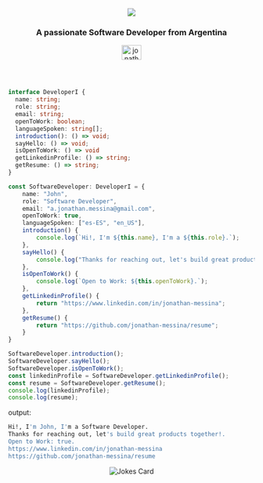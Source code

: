 






<h1 align="center"><a align="center">
  <img align="center" src="https://readme-typing-svg.herokuapp.com?color=F9FFFF&center=true&height=100&lines=Hello+there!+%F0%9F%98%84+I'm+John!" />
</a></h1>

<h3 align="center" >A passionate Software Developer from Argentina</h3><a href="https://linkedin.com/in/jonathan-messina" target="_blank">
<p align="center" >  
  <img src="https://raw.githubusercontent.com/rahuldkjain/github-profile-readme-generator/master/src/images/icons/Social/linked-in-alt.svg" alt="jonathan-messina" height="30" width="40" /></a>
</p>
<br/>



```typescript

interface DeveloperI {
  name: string;
  role: string;
  email: string;
  openToWork: boolean; 
  languageSpoken: string[];
  introduction(): () => void;
  sayHello: () => void;
  isOpenToWork: () => void
  getLinkedinProfile: () => string;
  getResume: () => string;
}

const SoftwareDeveloper: DeveloperI = {
    name: "John",
    role: "Software Developer",
    email: "a.jonathan.messina@gmail.com",
    openToWork: true,
    languageSpoken: ["es-ES", "en_US"],
    introduction() {
        console.log(`Hi!, I'm ${this.name}, I'm a ${this.role}.`);
    },
    sayHello() {
        console.log("Thanks for reaching out, let's build great products together!.");
    },
    isOpenToWork() {
        console.log(`Open to Work: ${this.openToWork}.`);
    },
    getLinkedinProfile() {
        return "https://www.linkedin.com/in/jonathan-messina";
    },
    getResume() {
        return "https://github.com/jonathan-messina/resume";
    }
}

SoftwareDeveloper.introduction();
SoftwareDeveloper.sayHello();
SoftwareDeveloper.isOpenToWork();
const linkedinProfile = SoftwareDeveloper.getLinkedinProfile();
const resume = SoftwareDeveloper.getResume();
console.log(linkedinProfile);
console.log(resume);
```

output:
```bash
Hi!, I'm John, I'm a Software Developer.
Thanks for reaching out, let's build great products together!.
Open to Work: true.
https://www.linkedin.com/in/jonathan-messina
https://github.com/jonathan-messina/resume
```

<!-- HTML -->
<p align="center">
<img src="https://readme-jokes.vercel.app/api" alt="Jokes Card" />
</p>



